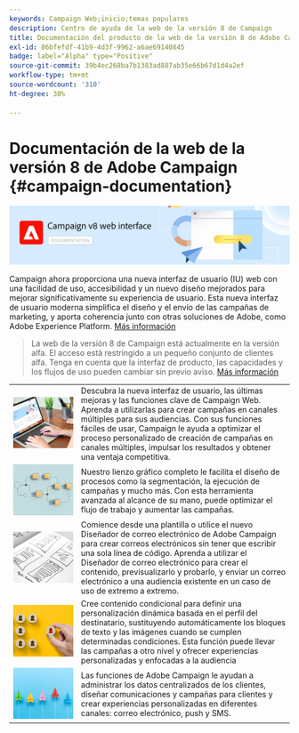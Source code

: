 ```yaml
---
keywords: Campaign Web;inicio;temas populares
description: Centro de ayuda de la web de la versión 8 de Campaign
title: Documentación del producto de la web de la versión 8 de Adobe Campaign
exl-id: 86bfefdf-41b9-4d3f-9962-a6ae69140845
badge: label="Alpha" type="Positive"
source-git-commit: 39b4ec268ba7b1383ad887ab35e66b67d1d4a2ef
workflow-type: tm+mt
source-wordcount: '310'
ht-degree: 30%

---
```


# Documentación de la web de la versión 8 de Adobe Campaign {#campaign-documentation}

![](assets/do-not-localize/banner-documentationv8.png)

Campaign ahora proporciona una nueva interfaz de usuario (IU) web con una facilidad de uso, accesibilidad y un nuevo diseño mejorados para mejorar significativamente su experiencia de usuario. Esta nueva interfaz de usuario moderna simplifica el diseño y el envío de las campañas de marketing, y aporta coherencia junto con otras soluciones de Adobe, como Adobe Experience Platform. [Más información](get-started/get-started.md)

>La web de la versión 8 de Campaign está actualmente en la versión alfa. El acceso está restringido a un pequeño conjunto de clientes alfa. Tenga en cuenta que la interfaz de producto, las capacidades y los flujos de uso pueden cambiar sin previo aviso. [Más información](rn/release-notes.md)

<!--
<table style="table-layout:fixed"><tr style="border: 0;">
<td>
<a href="get-started/user-interface.md">
<img alt="new UI" src="assets/do-not-localize/email-create.jpeg">
</a>
<div><a href="get-started/user-interface.md"><strong>Discover the new user interface</strong>
</div>
<p>
</td>
<td>
<a href="content/create-email-content.md">
<img alt="Infrequent" src="assets/do-not-localize/email-design.jpg">
</a>
<div>
<a href="content/create-email-content.md"><strong>Meet the Email Designer</strong></a>
</div>
<p></td>
<td>
<a href="audience/about-audiences.md">
<img alt="Audiences" src="assets/do-not-localize/email-audience.jpg">
</a>
<div>
<a href="audience/about-audiences.md"><strong>Make your content dynamic</strong></a>
</div>
<p>
</td>
<td>
<a href="preview-test/proofs.md">
<img alt="Validation" src="assets/do-not-localize/email-preview.jpg">
</a>
<div>
<a href="preview-test/proofs.md"><strong>Send cross-channel deliveries</strong></a>
</div>
<p>
</td>
<td>
<a href="preview-test/proofs.md">
<img alt="Validation" src="assets/do-not-localize/email-preview.jpg">
</a>
<div>
<a href="preview-test/proofs.md"><strong>Reimagined workflow canvas interface</strong></a>
</div>
<p>
</td>
</tr></table>
-->

<table style="table-layout:fixed">
<tr style="border: 0;"><td><a href="get-started/user-interface.md">
<img alt="nueva IU" src="assets/do-not-localize/menu-ui.jpeg">
</a></td><td>Descubra la nueva interfaz de usuario, las últimas mejoras y las funciones clave de Campaign Web. Aprenda a utilizarlas para crear campañas en canales múltiples para sus audiencias. Con sus funciones fáciles de usar, Campaign le ayuda a optimizar el proceso personalizado de creación de campañas en canales múltiples, impulsar los resultados y obtener una ventaja competitiva.</td></tr>
<tr style="border: 0;"><td><a href="get-started/user-interface.md">
<img alt="nueva IU" src="assets/do-not-localize/menu-workflows.jpeg">
</a></td><td>Nuestro lienzo gráfico completo le facilita el diseño de procesos como la segmentación, la ejecución de campañas y mucho más. Con esta herramienta avanzada al alcance de su mano, puede optimizar el flujo de trabajo y aumentar las campañas.</td></tr>
<tr style="border: 0;"><td><a href="get-started/user-interface.md">
<img alt="nueva IU" src="assets/do-not-localize/menu-design.jpg">
</a></td><td>Comience desde una plantilla o utilice el nuevo Diseñador de correo electrónico de Adobe Campaign para crear correos electrónicos sin tener que escribir una sola línea de código. Aprenda a utilizar el Diseñador de correo electrónico para crear el contenido, previsualizarlo y probarlo, y enviar un correo electrónico a una audiencia existente en un caso de uso de extremo a extremo.</td></tr>
<tr style="border: 0;"><td><a href="get-started/user-interface.md">
<img alt="nueva IU" src="assets/do-not-localize/menu-dynamic.jpg">
</a></td><td>Cree contenido condicional para definir una personalización dinámica basada en el perfil del destinatario, sustituyendo automáticamente los bloques de texto y las imágenes cuando se cumplen determinadas condiciones. Esta función puede llevar las campañas a otro nivel y ofrecer experiencias personalizadas y enfocadas a la audiencia</td></tr>
<tr style="border: 0;"><td><a href="get-started/user-interface.md">
<img alt="nueva IU" src="assets/do-not-localize/menu-campaign.jpeg">
</a></td><td>Las funciones de Adobe Campaign le ayudan a administrar los datos centralizados de los clientes, diseñar comunicaciones y campañas para clientes y crear experiencias personalizadas en diferentes canales: correo electrónico, push y SMS.</td></tr>
</table>








